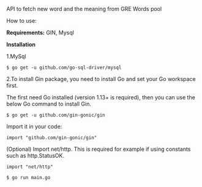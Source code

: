 API to fetch new word and the meaning from GRE Words pool

How to use:

**Requirements:**
GIN,
Mysql

**Installation**

1.MySql

`$ go get -u github.com/go-sql-driver/mysql`

2.To install Gin package, you need to install Go and set your Go workspace first.

The first need Go installed (version 1.13+ is required), then you can use the below Go command to install Gin.

`$ go get -u github.com/gin-gonic/gin`

Import it in your code:

`import "github.com/gin-gonic/gin"`

(Optional) Import net/http. This is required for example if using constants such as http.StatusOK.

`import "net/http"`


```
$ go run main.go
```
